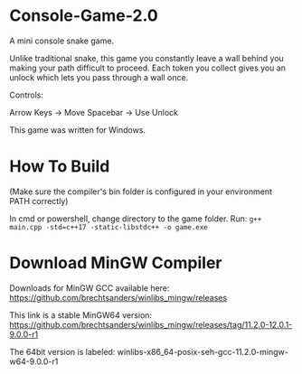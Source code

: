 # Console-Game-2.0
A mini console snake game.

Unlike traditional snake, this game you constantly leave a wall behind you making your path difficult to proceed.
Each token you collect gives you an unlock which lets you pass through a wall once.


Controls:

Arrow Keys -> Move
Spacebar -> Use Unlock



This game was written for Windows.

# How To Build

(Make sure the compiler's bin folder is configured in your environment PATH correctly)

In cmd or powershell, change directory to the game folder.
Run:
`g++ main.cpp -std=c++17 -static-libstdc++ -o game.exe`

# Download MinGW Compiler

Downloads for MinGW GCC available here: https://github.com/brechtsanders/winlibs_mingw/releases

This link is a stable MinGW64 version:
https://github.com/brechtsanders/winlibs_mingw/releases/tag/11.2.0-12.0.1-9.0.0-r1

The 64bit version is labeled: winlibs-x86_64-posix-seh-gcc-11.2.0-mingw-w64-9.0.0-r1
